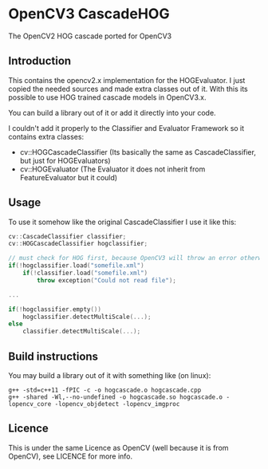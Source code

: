 # OpenCV3 CascadeHOG
The OpenCV2 HOG cascade ported for OpenCV3

## Introduction

This contains the opencv2.x implementation for the HOGEvaluator. I just copied the needed sources and made extra classes out of it. With this its possible to use HOG trained cascade models in OpenCV3.x.

You can build a library out of it or add it directly into your code.

I couldn't add it properly to the Classifier and Evaluator Framework so it contains extra classes:

* cv::HOGCascadeClassifier (Its basically the same as CascadeClassifier, but just for HOGEvaluators)
* cv::HOGEvaluator (The Evaluator it does not inherit from FeatureEvaluator but it could)

## Usage

To use it somehow like the original CascadeClassifier I use it like this:

```c++
cv::CascadeClassifier classifier;
cv::HOGCascadeClassifier hogclassifier;

// must check for HOG first, because OpenCV3 will throw an error otherwise
if(!hogclassifier.load("somefile.xml")
    if(!classifier.load("somefile.xml")
        throw exception("Could not read file");

...

if(!hogclassifier.empty())
    hogclassifier.detectMultiScale(...);
else
    classifier.detectMultiScale(...);
```

## Build instructions

You may build a library out of it with something like (on linux):

```
g++ -std=c++11 -fPIC -c -o hogcascade.o hogcascade.cpp
g++ -shared -Wl,--no-undefined -o hogcascade.so hogcascade.o -lopencv_core -lopencv_objdetect -lopencv_imgproc
```

## Licence

This is under the same Licence as OpenCV (well because it is from OpenCV), see LICENCE for more info.

